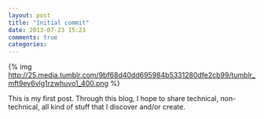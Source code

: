 ```yaml
---
layout: post
title: "Initial commit"
date: 2013-07-23 15:23
comments: true
categories: 
---
```


{% img http://25.media.tumblr.com/9bf68d40dd695984b5331280dfe2cb99/tumblr_mft9ey6vlg1rzwhuvo1_400.png %}

This is my first post. Through this blog, I hope to share technical, non-technical, all kind of stuff that I discover and/or create.
